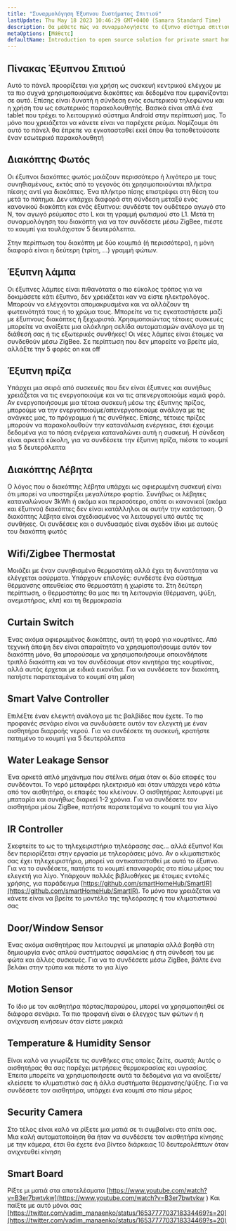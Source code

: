 ```yaml
---
title: "Συναρμολόγηση Έξυπνου Συστήματος Σπιτιού"
lastUpdate: Thu May 18 2023 10:46:29 GMT+0400 (Samara Standard Time)
description: Θα μάθετε πώς να συναρμολογήσετε το έξυπνο σύστημα σπιτιού!
metaOptions: [Μάθετε]
defaultName: Introduction to open source solution for private smart homes
---
```


<LessonImages imageClasses="mb" src="smart-home-intro/spring-school-2023-smart-stand-intro.gif" />

## Πίνακας Έξυπνου Σπιτιού 

Αυτό το πάνελ προορίζεται για χρήση ως συσκευή κεντρικού ελέγχου με τα πιο συχνά χρησιμοποιούμενα διακόπτες και δεδομένα που εμφανίζονται σε αυτό. Επίσης είναι δυνατή η σύνδεση ενός εσωτερικού τηλεφώνου και η χρήση του ως εσωτερικός παρακολουθητής. Βασικά είναι απλά ένα tablet που τρέχει το λειτουργικό σύστημα Android στην περίπτωσή μας. Το μόνο που χρειάζεται να κάνετε είναι να παρέχετε ρεύμα. Νομίζουμε ότι αυτό το πάνελ θα έπρεπε να εγκατασταθεί εκεί όπου θα τοποθετούσατε έναν εσωτερικό παρακολουθητή

<LessonVideo :videos="[{src: 'https://crustipfs.info/ipfs/QmcbdAJqbwHAQ3NeyWQUwSoS4drDexa3AEs7HXuM1BrUT1', type: 'webm'}]" cover="smart-home-intro/assembling-smart-home-board-1.png" />


## Διακόπτης Φωτός

Οι έξυπνοι διακόπτες φωτός μοιάζουν περισσότερο ή λιγότερο με τους συνηθισμένους, εκτός από το γεγονός ότι χρησιμοποιούνται πλήκτρα πίεσης αντί για διακόπτες. Ένα πλήκτρο πίσης επιστρέφει στη θέση του μετά το πάτημα. Δεν υπάρχει διαφορά στη σύνδεση μεταξύ ενός κανονικού διακόπτη και ενός έξυπνου: συνδέστε τον ουδέτερο αγωγό στο N, τον αγωγό ρεύματος στο L και τη γραμμή φωτισμού στο L1. Μετά τη συναρμολόγηση του διακόπτη για να τον συνδέσετε μέσω ZigBee, πιέστε το κουμπί για τουλάχιστον 5 δευτερόλεπτα.

<LessonVideo :videos="[{src: 'https://crustipfs.info/ipfs/Qmb138DiQWWBgowMj2fC9kmiGYh9WEeytteSkqumWCv2LB', type: 'webm'}]" cover="smart-home-intro/assembling-smart-home-board-2.png" />

Στην περίπτωση του διακόπτη με δύο κουμπιά (ή περισσότερα), η μόνη διαφορά είναι η δεύτερη (τρίτη, ...) γραμμή φώτων. 

<LessonVideo :videos="[{src: 'https://crustipfs.info/ipfs/QmZiStYZG4rmyNPXXmCXsVPm7witPpnNJMBzD8GtxedgPo', type: 'webm'}]" cover="smart-home-intro/assembling-smart-home-board-3.png" />

## Έξυπνη λάμπα 

Οι έξυπνες λάμπες είναι πιθανότατα ο πιο εύκολος τρόπος για να δοκιμάσετε κάτι έξυπνο, δεν χρειάζεται καν να είστε ηλεκτρολόγος. Μπορούν να ελέγχονται απομακρυσμένα και να αλλάζουν τη φωτεινότητά τους ή το χρώμα τους. Μπορείτε να τις εγκαταστήσετε μαζί με έξυπνους διακόπτες ή ξεχωριστά. Χρησιμοποιώντας τέτοιες συσκευές μπορείτε να ανοίξετε μια ολόκληρη σελίδα αυτοματισμών ανάλογα με τη διάθεσή σας ή τις εξωτερικές συνθήκες! Οι νέες λάμπες είναι έτοιμες να συνδεθούν μέσω ZigBee. Σε περίπτωση που δεν μπορείτε να βρείτε μία, αλλάξτε την 5 φορές on και off


<LessonVideo :videos="[{src: 'https://crustipfs.info/ipfs/QmbiMHLJqnDpr1Whzvo6Y7zE33cQPuTs7furbt3JW2uiek', type: 'webm'}]" cover="smart-home-intro/assembling-smart-home-board-4.png" />

<LessonVideo :videos="[{src: 'https://crustipfs.info/ipfs/QmTzK4dY168HVgLvVBsRxR4M4vda55XC7pFhpW5kRexujQ', type: 'webm'}]" cover="smart-home-intro/assembling-smart-home-board-5.png" />

<LessonVideo :videos="[{src: 'https://crustipfs.info/ipfs/QmNZFpvVUavKc1Za9SeXqikrfySsfFHuVrkdzgbVB8um7T', type: 'webm'}]" cover="smart-home-intro/assembling-smart-home-board-6.png" />

## Έξυπνη πρίζα 

Υπάρχει μια σειρά από συσκευές που δεν είναι έξυπνες και συνήθως χρειάζεται να τις ενεργοποιούμε και να τις απενεργοποιούμε καμιά φορά. Αν ενεργοποιήσουμε μια τέτοια συσκευή μέσω της έξυπνης πρίζας, μπορούμε να την ενεργοποιούμε/απενεργοποιούμε ανάλογα με τις ανάγκες μας, το πρόγραμμα ή τις συνθήκες. Επίσης, τέτοιες πρίζες μπορούν να παρακολουθούν την κατανάλωση ενέργειας, έτσι έχουμε δεδομένα για το πόση ενέργεια καταναλώνει αυτή η συσκευή. Η σύνδεση είναι αρκετά εύκολη, για να συνδέσετε την έξυπνη πρίζα, πιέστε το κουμπί για 5 δευτερόλεπτα

<LessonVideo :videos="[{src: 'https://crustipfs.info/ipfs/QmRtmKXSv7csHLbKVuZkoA5Eb2zyTkEAbUxLYT6Qt1yxZH', type: 'webm'}]" cover="smart-home-intro/assembling-smart-home-board-7.png" />

## Διακόπτης Λέβητα 

Ο λόγος που ο διακόπτης λέβητα υπάρχει ως αφιερωμένη συσκευή είναι ότι μπορεί να υποστηρίξει μεγαλύτερο φορτίο. Συνήθως οι λέβητες καταναλώνουν 3kWh ή ακόμα και περισσότερο, οπότε οι κανονικοί (ακόμα και έξυπνοι) διακόπτες δεν είναι κατάλληλοι σε αυτήν την κατάσταση. Ο διακόπτης λέβητα είναι σχεδιασμένος να λειτουργεί υπό αυτές τις συνθήκες. Οι συνδέσεις και ο συνδυασμός είναι σχεδόν ίδιοι με αυτούς του διακόπτη φωτός

<LessonVideo :videos="[{src: 'https://crustipfs.info/ipfs/QmNZyRtXXRYCrAQe6s6ZFJLXtUrH7SZHJC1Bt61kTrRX54', type: 'webm'}]" cover="smart-home-intro/assembling-smart-home-board-8.png" />

## Wifi/Zigbee Thermostat

Μοιάζει με έναν συνηθισμένο θερμοστάτη αλλά έχει τη δυνατότητα να ελέγχεται ασύρματα. Υπάρχουν επιλογές: συνδέστε ένα σύστημα θέρμανσης απευθείας στο θερμοστάτη ή χωρίστε τα. Στη δεύτερη περίπτωση, ο θερμοστάτης θα μας πει τη λειτουργία (θέρμανση, ψύξη, ανεμιστήρας, κλπ) και τη θερμοκρασία

<LessonVideo :videos="[{src: 'https://crustipfs.info/ipfs/QmRjxo9EGUvQiMm84xvXCL6LfrQJYza71vmFsa9Zpy7qmz', type: 'webm'}]" cover="smart-home-intro/assembling-smart-home-board-9.png" />

## Curtain Switch

Ένας ακόμα αφιερωμένος διακόπτης, αυτή τη φορά για κουρτίνες. Από τεχνική άποψη δεν είναι απαραίτητο να χρησιμοποιήσουμε αυτόν τον διακόπτη μόνο, θα μπορούσαμε να χρησιμοποιήσουμε οποιονδήποτε τριπλό διακόπτη και να τον συνδέσουμε στον κινητήρα της κουρτίνας, αλλά αυτός έρχεται με ειδικά εικονίδια. Για να συνδέσετε τον διακόπτη, πατήστε παρατεταμένα το κουμπί στη μέση

<LessonVideo :videos="[{src: 'https://crustipfs.info/ipfs/QmRpEpZbyNkzby8Sk22Ymz59DbAcnty1B1osWc2kZr5FZ7', type: 'webm'}]" cover="smart-home-intro/assembling-smart-home-board-10.png" />

## Smart Valve Controller

Επιλέξτε έναν ελεγκτή ανάλογα με τις βαλβίδες που έχετε. Το πιο προφανές σενάριο είναι να συνδυάσετε αυτόν τον ελεγκτή με έναν αισθητήρα διαρροής νερού. Για να συνδέσετε τη συσκευή, κρατήστε πατημένο το κουμπί για 5 δευτερόλεπτα

<LessonVideo :videos="[{src: 'https://crustipfs.info/ipfs/QmcjZcJ6P8Q5yUfSRx8R2mR4A7r2fi5bLs5uoUr3EAXLZs', type: 'webm'}]" cover="smart-home-intro/assembling-smart-home-board-11.png" />

## Water Leakage Sensor

Ένα αρκετά απλό μηχάνημα που στέλνει σήμα όταν οι δύο επαφές του συνδέονται. Το νερό μεταφέρει ηλεκτρισμό και όταν υπάρχει νερό κάτω από τον αισθητήρα, οι επαφές του κλείνουν. Ο αισθητήρας λειτουργεί με μπαταρία και συνήθως διαρκεί 1-2 χρόνια. Για να συνδέσετε τον αισθητήρα μέσω ZigBee, πατήστε παρατεταμένα το κουμπί του για λίγο 

<LessonVideo :videos="[{src: 'https://crustipfs.info/ipfs/QmbgetJK1E8qQMcnBVREutpy8tKfbesqaxXiebjzpoyrdV', type: 'webm'}]" cover="smart-home-intro/assembling-smart-home-board-12.png" />

## IR Controller

Σκεφτείτε το ως το τηλεχειριστήριο τηλεόρασης σας... αλλά έξυπνο! Και δεν περιορίζεται στην εργασία με τηλεοράσεις μόνο. Αν ο κλιματιστικός σας έχει τηλεχειριστήριο, μπορεί να αντικατασταθεί με αυτό το έξυπνο. Για να το συνδέσετε, πατήστε το κουμπί επαναφοράς στο πίσω μέρος του ελεγκτή για λίγο. Υπάρχουν πολλές βιβλιοθήκες με έτοιμες εντολές χρήσης, για παράδειγμα [https://github.com/smartHomeHub/SmartIR](https://github.com/smartHomeHub/SmartIR). Το μόνο που χρειάζεται να κάνετε είναι να βρείτε το μοντέλο της τηλεόρασης ή του κλιματιστικού σας

<LessonVideo :videos="[{src: 'https://crustipfs.info/ipfs/QmVjj92fMLbA6QJ5QhnmiqBT1huD5b7xyfi3VadHFDYwtm', type: 'webm'}]" cover="smart-home-intro/assembling-smart-home-board-13.png" />

## Door/Window Sensor

Ένας ακόμα αισθητήρας που λειτουργεί με μπαταρία αλλά βοηθά στη δημιουργία ενός απλού συστήματος ασφαλείας ή στη σύνδεσή του με φώτα και άλλες συσκευές. Για να το συνδέσετε μέσω ZigBee, βάλτε ένα βελάκι στην τρύπα και πιέστε το για λίγο

<LessonVideo :videos="[{src: 'https://crustipfs.info/ipfs/QmZyb66dKEqk9iCVKhaBk5ZKASi7dXdFSg2CBXY1fwuu5J', type: 'webm'}]" cover="smart-home-intro/assembling-smart-home-board-14.png" />

## Motion Sensor
Το ίδιο με τον αισθητήρα πόρτας/παραύρου, μπορεί να χρησιμοποιηθεί σε διάφορα σενάρια. Τα πιο προφανή είναι ο έλεγχος των φώτων ή η ανίχνευση κινήσεων όταν είστε μακριά

<LessonVideo :videos="[{src: 'https://crustipfs.info/ipfs/QmUA7TLg12pkhkbdGH6fwNDasU1kiyLHBJSutA2YG71Mka', type: 'webm'}]" cover="smart-home-intro/assembling-smart-home-board-15.png" />


## Temperature & Humidity Sensor

Είναι καλό να γνωρίζετε τις συνθήκες στις οποίες ζείτε, σωστά; Αυτός ο αισθητήρας θα σας παρέχει μετρήσεις θερμοκρασίας και υγρασίας. Έπειτα μπορείτε να χρησιμοποιήσετε αυτά τα δεδομένα για να ανοίξετε/κλείσετε το κλιματιστικό σας ή άλλα συστήματα θέρμανσης/ψύξης. Για να συνδέσετε τον αισθητήρα, υπάρχει ένα κουμπί στο πίσω μέρος 

<LessonVideo :videos="[{src: 'https://crustipfs.info/ipfs/QmayYFowfJVwQBVxPUSvi5inedqKzhyRZXp8fBUUayJnqH', type: 'webm'}]" cover="smart-home-intro/assembling-smart-home-board-16.png" />

## Security Camera

Στο τέλος είναι καλό να ρίξετε μια ματιά σε τι συμβαίνει στο σπίτι σας. Μια καλή αυτοματοποίηση θα ήταν να συνδέσετε τον αισθητήρα κίνησης με την κάμερα, έτσι θα έχετε ένα βίντεο διάρκειας 10 δευτερολέπτων όταν ανιχνευθεί κίνηση 

<LessonVideo :videos="[{src: 'https://crustipfs.info/ipfs/QmX8nnDCgTx2kuwfAGv6B4orkEg4w6phtJtxSp44HfdD9T', type: 'webm'}]" cover="smart-home-intro/assembling-smart-home-board-17.png"  />


## Smart Board 
Ρίξτε μι ματιά στα αποτελέσματα [https://www.youtube.com/watch?v=B3er7bwtvkw](https://www.youtube.com/watch?v=B3er7bwtvkw )
Και παίξτε με αυτό μόνοι σας [https://twitter.com/vadim_manaenko/status/1653777703718334469?s=20](https://twitter.com/vadim_manaenko/status/1653777703718334469?s=20)

